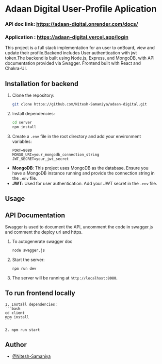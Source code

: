 # Adaan Digital User-Profile Aplication

### API doc link: https://adaan-digital.onrender.com/docs/
### Application : https://adaan-digital.vercel.app/login

This project is a full stack implementation for an user to onBoard, view and update their profile.Backend includes User authentication with jwt token.The backend is built using Node.js, Express, and MongoDB, with API documentation provided via Swagger. Frontend built with React and Chakra-UI.

## Installation for backend

1. Clone the repository:
    ```bash
    git clone https://github.com/Nitesh-Samaniya/adaan-digital.git
    ```

2. Install dependencies:
    ```bash
    cd server
    npm install
    ```

3. Create a `.env` file in the root directory and add your environment variables:
    ```plaintext
    PORT=8080
    MONGO_URI=your_mongodb_connection_string
    JWT_SECRET=your_jwt_secret
    ```



- **MongoDB**: This project uses MongoDB as the database. Ensure you have a MongoDB instance running and provide the connection string in the `.env` file.
- **JWT**: Used for user authentication. Add your JWT secret in the `.env` file.

## Usage

## API Documentation

Swagger is used to document the API, uncomment the code in swagger.js and comment the deploy url and https.

1. To autogenerate swagger doc
    ```bash
    node swagger.js
    ```

2. Start the server:
    ```bash
    npm run dev
    ```

3. The server will be running at `http://localhost:8080`.

## To run frontend locally

    1. Install dependencies:
    ```bash
    cd client
    npm install
    ```

    2. npm run start


## Author
- [@Nitesh-Samaniya](https://github.com/Nitesh-Samaniya)
